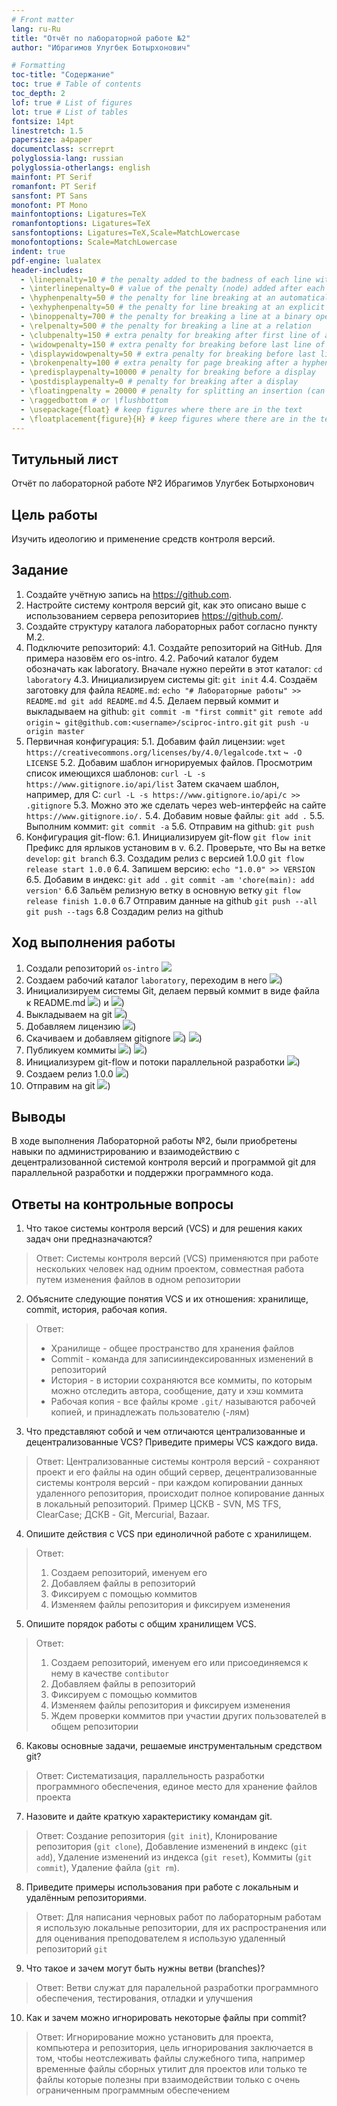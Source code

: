 ```yaml
---
# Front matter
lang: ru-Ru
title: "Отчёт по лабораторной работе №2"
author: "Ибрагимов Улугбек Ботырхонович"

# Formatting
toc-title: "Содержание"
toc: true # Table of contents
toc_depth: 2
lof: true # List of figures
lot: true # List of tables
fontsize: 14pt
linestretch: 1.5
papersize: a4paper
documentclass: scrreprt
polyglossia-lang: russian
polyglossia-otherlangs: english
mainfont: PT Serif
romanfont: PT Serif
sansfont: PT Sans
monofont: PT Mono
mainfontoptions: Ligatures=TeX
romanfontoptions: Ligatures=TeX
sansfontoptions: Ligatures=TeX,Scale=MatchLowercase
monofontoptions: Scale=MatchLowercase
indent: true
pdf-engine: lualatex
header-includes:
  - \linepenalty=10 # the penalty added to the badness of each line within a paragraph (no associated penalty node) Increasing the value makes tex try to have fewer lines in the paragraph.
  - \interlinepenalty=0 # value of the penalty (node) added after each line of a paragraph.
  - \hyphenpenalty=50 # the penalty for line breaking at an automatically inserted hyphen
  - \exhyphenpenalty=50 # the penalty for line breaking at an explicit hyphen
  - \binoppenalty=700 # the penalty for breaking a line at a binary operator
  - \relpenalty=500 # the penalty for breaking a line at a relation
  - \clubpenalty=150 # extra penalty for breaking after first line of a paragraph
  - \widowpenalty=150 # extra penalty for breaking before last line of a paragraph
  - \displaywidowpenalty=50 # extra penalty for breaking before last line before a display math
  - \brokenpenalty=100 # extra penalty for page breaking after a hyphenated line
  - \predisplaypenalty=10000 # penalty for breaking before a display
  - \postdisplaypenalty=0 # penalty for breaking after a display
  - \floatingpenalty = 20000 # penalty for splitting an insertion (can only be split footnote in standard LaTeX)
  - \raggedbottom # or \flushbottom
  - \usepackage{float} # keep figures where there are in the text
  - \floatplacement{figure}{H} # keep figures where there are in the text
---
```


## Титульный лист
Отчёт по лабораторной работе №2
Ибрагимов Улугбек Ботырхонович


## Цель работы
Изучить идеологию и применение средств контроля версий.


## Задание
1. Создайте учётную запись на https://github.com.
2. Настройте систему контроля версий git, как это описано выше c использованием
сервера репозиториев https://github.com/.
3. Создайте структуру каталога лабораторных работ согласно пункту М.2.
4. Подключите репозиторий:
4.1. Создайте репозиторий на GitHub. Для примера назовём его os-intro.
4.2. Рабочий каталог будем обозначать как laboratory. Вначале нужно перейти в этот каталог: `cd laboratory`
4.3. Инициализируем системы git: `git init`
4.4. Создаём заготовку для файла `README.md`:
`echo "# Лабораторные работы" >> README.md git add README.md`
4.5. Делаем первый коммит и выкладываем на github:
`git commit -m "first commit"`
`git remote add origin`
`↪ git@github.com:<username>/sciproc-intro.git`
`git push -u origin master`
5. Первичная конфигурация:
5.1. Добавим файл лицензии: `wget https://creativecommons.org/licenses/by/4.0/legalcode.txt`
`↪ -O LICENSE`
5.2. Добавим шаблон игнорируемых файлов. Просмотрим список имеющихся шаблонов: `curl -L -s https://www.gitignore.io/api/list`
Затем скачаем шаблон, например, для C: `curl -L -s https://www.gitignore.io/api/c >> .gitignore`
5.3. Можно это же сделать через web-интерфейс на сайте `https://www.gitignore.io/.`
5.4. Добавим новые файлы:
`git add .`
5.5. Выполним коммит:
`git commit -a`
5.6. Отправим на github:
`git push`
6. Конфигурация git-flow:
6.1. Инициализируем git-flow
`git flow init`
Префикс для ярлыков установим в v.
6.2. Проверьте, что Вы на ветке `develop`:
`git branch`
6.3. Создадим релиз с версией 1.0.0
`git flow release start 1.0.0`
6.4. Запишем версию:
`echo "1.0.0" >> VERSION`
6.5. Добавим в индекс:
`git add .`
`git commit -am 'chore(main): add version'`
6.6 Зальём релизную ветку в основную ветку
`git flow release finish 1.0.0`
6.7 Отправим данные на github
`git push --all`
`git push --tags`
6.8 Создадим релиз на github

## Ход выполнения работы
1. Создали репозиторий `os-intro` ![](./lab002-1.png)
2. Создаем рабочий каталог `laboratory`, переходим в него ![](./lab002-2.png))
3. Инициализируем системы Git, делаем первый коммит в виде файла к README.md ![](./lab002-2.png)) и ![](./lab002-3.png))
4. Выкладываем на git ![](./lab002-4.png))
5. Добавляем лицензию ![](./lab002-5.png))
6. Скачиваем и добавляем gitignore ![](./lab002-6.png)) ![](./lab002-7.png))
7. Публикуем коммиты ![](./lab002-8.png)) ![](./lab002-9.png))
8. Инициализурем git-flow и потоки параллельной разработки ![](./lab002-10.png))
9. Создаем релиз 1.0.0 ![](./lab002-11.png))
10. Отправим на git ![](./lab002-12.png))


## Выводы
В ходе выполнения Лабораторной работы №2, были приобретены навыки по администрированию и взаимодействию с децентрализованной системой контроля версий и программой git для параллельной разработки и поддержки программного кода.


## Ответы на контрольные вопросы
1. Что такое системы контроля версий (VCS) и для решения каких задач они предназначаются?
> Ответ: Системы контроля версий (VCS) применяются при работе нескольких человек над одним проектом, совместная работа путем изменения файлов в одном репозитории
2. Объясните следующие понятия VCS и их отношения: хранилище, commit, история, рабочая копия.
> Ответ: 
> + Хранилище - общее пространство для хранения файлов
> + Commit - команда для записииндексированных изменений в репозиторий
> + История - в истории сохраняются все коммиты, по которым можно отследить автора, сообщение, дату и хэш коммита
> + Рабочая копия - все файлы кроме `.git/` называются рабочей копией, и принадлежать пользователю (-лям) 
3. Что представляют собой и чем отличаются централизованные и децентрализованные VCS? Приведите примеры VCS каждого вида.
> Ответ: Централизованные системы контроля версий - сохраняют проект и его файлы на один общий сервер, децентрализованные системы контроля версий - при каждом копировании данных удаленного репозитория, происходит полное копирование данных в локальный репозиторий. Пример ЦСКВ - SVN, MS TFS, ClearCase; ДСКВ - Git, Mercurial, Bazaar. 
4. Опишите действия с VCS при единоличной работе с хранилищем.
> Ответ: 
> 1. Создаем репозиторий, именуем его
> 2. Добавляем файлы в репозиторий
> 3. Фиксируем с помощью коммитов
> 4. Изменяем файлы репозитория и фиксируем изменения
5. Опишите порядок работы с общим хранилищем VCS.
> Ответ: 
> 1. Создаем репозиторий, именуем его или присоединяемся к нему в качестве `contibutor`
> 2. Добавляем файлы в репозиторий
> 3. Фиксируем с помощью коммитов
> 4. Изменяем файлы репозитория и фиксируем изменения
> 5. Ждем проверки коммитов при участии других пользователей в общем репозитории
6. Каковы основные задачи, решаемые инструментальным средством git?
> Ответ: Систематизация, параллельность разработки программного обеспечения, единое место для хранение файлов проекта
7. Назовите и дайте краткую характеристику командам git.
> Ответ: Создание репозитория (`git init`), Клонирование репозитория (`git clone`), Добавление изменений в индекс (`git add`), Удаление изменений из индекса (`git reset`), Коммиты (`git commit`), Удаление файла (`git rm`).
8. Приведите примеры использования при работе с локальным и удалённым репозиториями.
> Ответ: Для написания черновых работ по лабораторным работам я использую локальные репозитории, для их распространения или для оценивания преподователем я использую удаленный репозиторий `git`
9.  Что такое и зачем могут быть нужны ветви (branches)?
> Ответ: Ветви служат для паралельной разработки программного обеспечения, тестирования, отладки и улучшения
10. Как и зачем можно игнорировать некоторые файлы при commit?
> Ответ: Игнорирование можно установить для проекта, компьютера и репозитория, цель игнорирования заключается в том, чтобы неотслеживать файлы служебного типа, например временные файлы сборных утилит для проектов или только те файлы которые полезны при взаимодействии только с очень ограниченным программным обеспечением